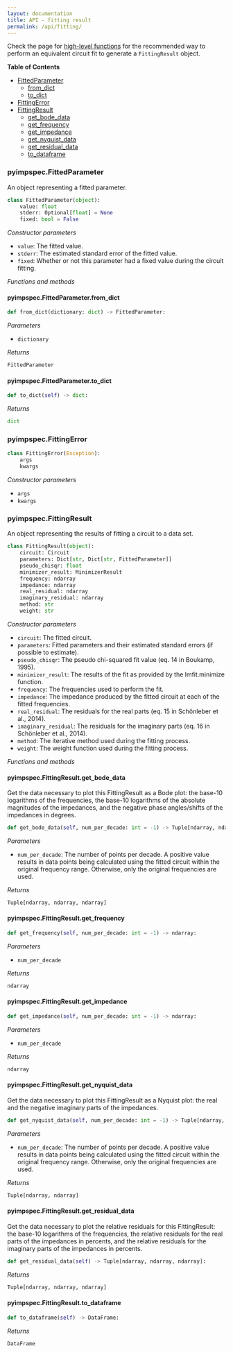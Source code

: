 ```yaml
---
layout: documentation
title: API - fitting result
permalink: /api/fitting/
---
```


Check the page for [high-level functions](https://vyrjana.github.io/pyimpspec/api/high-level-functions) for the recommended way to perform an equivalent circuit fit to generate a `FittingResult` object.

**Table of Contents**

- [FittedParameter](#pyimpspecfittedparameter)
	- [from_dict](#pyimpspecfittedparameterfrom_dict)
	- [to_dict](#pyimpspecfittedparameterto_dict)
- [FittingError](#pyimpspecfittingerror)
- [FittingResult](#pyimpspecfittingresult)
	- [get_bode_data](#pyimpspecfittingresultget_bode_data)
	- [get_frequency](#pyimpspecfittingresultget_frequency)
	- [get_impedance](#pyimpspecfittingresultget_impedance)
	- [get_nyquist_data](#pyimpspecfittingresultget_nyquist_data)
	- [get_residual_data](#pyimpspecfittingresultget_residual_data)
	- [to_dataframe](#pyimpspecfittingresultto_dataframe)


### **pyimpspec.FittedParameter**

An object representing a fitted parameter.

```python
class FittedParameter(object):
	value: float
	stderr: Optional[float] = None
	fixed: bool = False
```

_Constructor parameters_

- `value`: The fitted value.
- `stderr`: The estimated standard error of the fitted value.
- `fixed`: Whether or not this parameter had a fixed value during the circuit fitting.


_Functions and methods_

#### **pyimpspec.FittedParameter.from_dict**


```python
def from_dict(dictionary: dict) -> FittedParameter:
```


_Parameters_

- `dictionary`


_Returns_
```python
FittedParameter
```

#### **pyimpspec.FittedParameter.to_dict**


```python
def to_dict(self) -> dict:
```


_Returns_
```python
dict
```




### **pyimpspec.FittingError**

```python
class FittingError(Exception):
	args
	kwargs
```

_Constructor parameters_

- `args`
- `kwargs`




### **pyimpspec.FittingResult**

An object representing the results of fitting a circuit to a data set.

```python
class FittingResult(object):
	circuit: Circuit
	parameters: Dict[str, Dict[str, FittedParameter]]
	pseudo_chisqr: float
	minimizer_result: MinimizerResult
	frequency: ndarray
	impedance: ndarray
	real_residual: ndarray
	imaginary_residual: ndarray
	method: str
	weight: str
```

_Constructor parameters_

- `circuit`: The fitted circuit.
- `parameters`: Fitted parameters and their estimated standard errors (if possible to estimate).
- `pseudo_chisqr`: The pseudo chi-squared fit value (eq. 14 in Boukamp, 1995).
- `minimizer_result`: The results of the fit as provided by the lmfit.minimize function.
- `frequency`: The frequencies used to perform the fit.
- `impedance`: The impedance produced by the fitted circuit at each of the fitted frequencies.
- `real_residual`: The residuals for the real parts (eq. 15 in Schönleber et al., 2014).
- `imaginary_residual`: The residuals for the imaginary parts (eq. 16 in Schönleber et al., 2014).
- `method`: The iterative method used during the fitting process.
- `weight`: The weight function used during the fitting process.


_Functions and methods_

#### **pyimpspec.FittingResult.get_bode_data**

Get the data necessary to plot this FittingResult as a Bode plot: the base-10 logarithms of the frequencies, the base-10 logarithms of the absolute magnitudes of the impedances, and the negative phase angles/shifts of the impedances in degrees.

```python
def get_bode_data(self, num_per_decade: int = -1) -> Tuple[ndarray, ndarray, ndarray]:
```


_Parameters_

- `num_per_decade`: The number of points per decade.
A positive value results in data points being calculated using the fitted circuit within the original frequency range.
Otherwise, only the original frequencies are used.


_Returns_
```python
Tuple[ndarray, ndarray, ndarray]
```

#### **pyimpspec.FittingResult.get_frequency**


```python
def get_frequency(self, num_per_decade: int = -1) -> ndarray:
```


_Parameters_

- `num_per_decade`


_Returns_
```python
ndarray
```

#### **pyimpspec.FittingResult.get_impedance**


```python
def get_impedance(self, num_per_decade: int = -1) -> ndarray:
```


_Parameters_

- `num_per_decade`


_Returns_
```python
ndarray
```

#### **pyimpspec.FittingResult.get_nyquist_data**

Get the data necessary to plot this FittingResult as a Nyquist plot: the real and the negative imaginary parts of the impedances.

```python
def get_nyquist_data(self, num_per_decade: int = -1) -> Tuple[ndarray, ndarray]:
```


_Parameters_

- `num_per_decade`: The number of points per decade.
A positive value results in data points being calculated using the fitted circuit within the original frequency range.
Otherwise, only the original frequencies are used.


_Returns_
```python
Tuple[ndarray, ndarray]
```

#### **pyimpspec.FittingResult.get_residual_data**

Get the data necessary to plot the relative residuals for this FittingResult: the base-10 logarithms of the frequencies, the relative residuals for the real parts of the impedances in percents, and the relative residuals for the imaginary parts of the impedances in percents.

```python
def get_residual_data(self) -> Tuple[ndarray, ndarray, ndarray]:
```


_Returns_
```python
Tuple[ndarray, ndarray, ndarray]
```

#### **pyimpspec.FittingResult.to_dataframe**


```python
def to_dataframe(self) -> DataFrame:
```


_Returns_
```python
DataFrame
```



